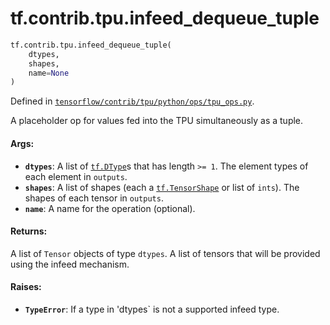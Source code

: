 <div itemscope itemtype="http://developers.google.com/ReferenceObject">
<meta itemprop="name" content="tf.contrib.tpu.infeed_dequeue_tuple" />
</div>

# tf.contrib.tpu.infeed_dequeue_tuple

``` python
tf.contrib.tpu.infeed_dequeue_tuple(
    dtypes,
    shapes,
    name=None
)
```



Defined in [`tensorflow/contrib/tpu/python/ops/tpu_ops.py`](https://www.tensorflow.org/code/tensorflow/contrib/tpu/python/ops/tpu_ops.py).

A placeholder op for values fed into the TPU simultaneously as a tuple.

#### Args:

* <b>`dtypes`</b>: A list of <a href="../../../tf/DType.md"><code>tf.DType</code></a>s that has length `>= 1`.
    The element types of each element in `outputs`.
* <b>`shapes`</b>: A list of shapes (each a <a href="../../../tf/TensorShape.md"><code>tf.TensorShape</code></a> or list of `ints`).
    The shapes of each tensor in `outputs`.
* <b>`name`</b>: A name for the operation (optional).


#### Returns:

A list of `Tensor` objects of type `dtypes`.
A list of tensors that will be provided using the infeed mechanism.


#### Raises:

* <b>`TypeError`</b>: If a type in 'dtypes` is not a supported infeed type.